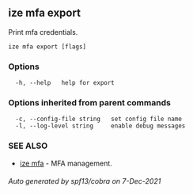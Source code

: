 ## ize mfa export

Print mfa credentials.

```
ize mfa export [flags]
```

### Options

```
  -h, --help   help for export
```

### Options inherited from parent commands

```
  -c, --config-file string   set config file name
  -l, --log-level string     enable debug messages
```

### SEE ALSO

* [ize mfa](ize_mfa.md)	 - MFA management.

###### Auto generated by spf13/cobra on 7-Dec-2021
